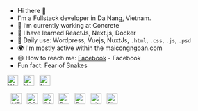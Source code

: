 - Hi there 👋
- I'm a Fullstack developer in Da Nang, Vietnam.
- 🔭 I’m currently working at Concrete
- 🌱 I have learned ReactJs, Next.js, Docker
- 👯 Daily use: Wordpress, Vuejs, NuxtJs, <code>.html</code>, <code>.css</code>, <code>.js</code>, <code>.psd</code>
- 🌍 I'm mostly active within the maicongngoan.com
- 😄 How to reach me: [Facebook](https://www.facebook.com/maicongngoan91) - Facebook
- Fun fact: Fear of Snakes

<p dir="auto"><span><a target="_blank" rel="noopener noreferrer nofollow"
        href="https://camo.githubusercontent.com/739289fa6939bd89fe6e532b4efc1907dd8ddb35c9da09f42a29c5897bd57ce0/68747470733a2f2f696d672e736869656c64732e696f2f62616467652f576f726450726573732d3238324333343f6c6f676f3d776f72645072657373266c6f676f436f6c6f723d323137353942"><img
            src="https://camo.githubusercontent.com/739289fa6939bd89fe6e532b4efc1907dd8ddb35c9da09f42a29c5897bd57ce0/68747470733a2f2f696d672e736869656c64732e696f2f62616467652f576f726450726573732d3238324333343f6c6f676f3d776f72645072657373266c6f676f436f6c6f723d323137353942"
            alt="WordPress logo" title="WordPress" height="25"
            data-canonical-src="https://img.shields.io/badge/WordPress-282C34?logo=wordPress&amp;logoColor=21759B"
            style="max-width: 100%;"></a></span>
&nbsp;
<span><a target="_blank" rel="noopener noreferrer nofollow"
        href="https://camo.githubusercontent.com/858a577b6e3347fc4e92feaedf337b70bd5e18364ca3347ad0a4cabba8e74f89/68747470733a2f2f696d672e736869656c64732e696f2f62616467652f5675652e6a732d3238324333343f6c6f676f3d7675652e6a73266c6f676f436f6c6f723d344643303844"><img
            src="https://camo.githubusercontent.com/858a577b6e3347fc4e92feaedf337b70bd5e18364ca3347ad0a4cabba8e74f89/68747470733a2f2f696d672e736869656c64732e696f2f62616467652f5675652e6a732d3238324333343f6c6f676f3d7675652e6a73266c6f676f436f6c6f723d344643303844"
            alt="Vue.js logo" title="Vue.js" height="25"
            data-canonical-src="https://img.shields.io/badge/Vue.js-282C34?logo=vue.js&amp;logoColor=4FC08D"
            style="max-width: 100%;"></a></span>
&nbsp;
<span><a target="_blank" rel="noopener noreferrer nofollow"
        href="https://camo.githubusercontent.com/8f81604c95e3eb81bfe39452a751ce6f9219d66ecfcebd7f24817f450ed75df1/68747470733a2f2f696d672e736869656c64732e696f2f62616467652f4e7578742e6a732d3238324333343f6c6f676f3d6e7578742e6a73266c6f676f436f6c6f723d344643303844"><img
            src="https://camo.githubusercontent.com/8f81604c95e3eb81bfe39452a751ce6f9219d66ecfcebd7f24817f450ed75df1/68747470733a2f2f696d672e736869656c64732e696f2f62616467652f4e7578742e6a732d3238324333343f6c6f676f3d6e7578742e6a73266c6f676f436f6c6f723d344643303844"
            alt="Nuxt.js logo" title="Nuxt.js" height="25"
            data-canonical-src="https://img.shields.io/badge/Nuxt.js-282C34?logo=nuxt.js&amp;logoColor=4FC08D"
            style="max-width: 100%;"></a></span>

&nbsp;
<span><a target="_blank" rel="noopener noreferrer nofollow"
        href="https://camo.githubusercontent.com/abcb2d8365dc291062b0a73ef91f79cb6477ceec8bbeffe915e0a05745990590/68747470733a2f2f696d672e736869656c64732e696f2f62616467652f48544d4c352d3238324333343f6c6f676f3d68746d6c35266c6f676f436f6c6f723d453334463236"><img
            src="https://camo.githubusercontent.com/abcb2d8365dc291062b0a73ef91f79cb6477ceec8bbeffe915e0a05745990590/68747470733a2f2f696d672e736869656c64732e696f2f62616467652f48544d4c352d3238324333343f6c6f676f3d68746d6c35266c6f676f436f6c6f723d453334463236"
            alt="HTML5 logo" title="HTML5" height="25"
            data-canonical-src="https://img.shields.io/badge/HTML5-282C34?logo=html5&amp;logoColor=E34F26"
            style="max-width: 100%;"></a></span>
&nbsp;
<span><a target="_blank" rel="noopener noreferrer nofollow"
        href="https://camo.githubusercontent.com/1d372ce1dd004b42242a105c8881a869738e4604097976354aeced3322f93bbd/68747470733a2f2f696d672e736869656c64732e696f2f62616467652f435353332d3238324333343f6c6f676f3d63737333266c6f676f436f6c6f723d313537324236"><img
            src="https://camo.githubusercontent.com/1d372ce1dd004b42242a105c8881a869738e4604097976354aeced3322f93bbd/68747470733a2f2f696d672e736869656c64732e696f2f62616467652f435353332d3238324333343f6c6f676f3d63737333266c6f676f436f6c6f723d313537324236"
            alt="CSS3 logo" title="CSS3" height="25"
            data-canonical-src="https://img.shields.io/badge/CSS3-282C34?logo=css3&amp;logoColor=1572B6"
            style="max-width: 100%;"></a></span>
&nbsp;
<span><a target="_blank" rel="noopener noreferrer nofollow"
        href="https://camo.githubusercontent.com/1c29247ccb384a5e29f98ced0719ecd6c209bdcf9f6c0ebc1822479b8b47ddc3/68747470733a2f2f696d672e736869656c64732e696f2f62616467652f536173732d3238324333343f6c6f676f3d73617373266c6f676f436f6c6f723d434336363939"><img
            src="https://camo.githubusercontent.com/1c29247ccb384a5e29f98ced0719ecd6c209bdcf9f6c0ebc1822479b8b47ddc3/68747470733a2f2f696d672e736869656c64732e696f2f62616467652f536173732d3238324333343f6c6f676f3d73617373266c6f676f436f6c6f723d434336363939"
            alt="SASS logo" title="SASS" height="25"
            data-canonical-src="https://img.shields.io/badge/Sass-282C34?logo=sass&amp;logoColor=CC6699"
            style="max-width: 100%;"></a></span>
&nbsp;
<span><a target="_blank" rel="noopener noreferrer nofollow"
        href="https://camo.githubusercontent.com/69706448827fe9f60bc18b71fccd987fce22a15651a29b47bb6bb0c75f08c429/68747470733a2f2f696d672e736869656c64732e696f2f62616467652f426f6f7473747261702d3238324333343f6c6f676f3d626f6f747374726170266c6f676f436f6c6f723d373935324233"><img
            src="https://camo.githubusercontent.com/69706448827fe9f60bc18b71fccd987fce22a15651a29b47bb6bb0c75f08c429/68747470733a2f2f696d672e736869656c64732e696f2f62616467652f426f6f7473747261702d3238324333343f6c6f676f3d626f6f747374726170266c6f676f436f6c6f723d373935324233"
            alt="Bootstrap logo" title="Bootstrap" height="25"
            data-canonical-src="https://img.shields.io/badge/Bootstrap-282C34?logo=bootstrap&amp;logoColor=7952B3"
            style="max-width: 100%;"></a></span>
&nbsp;
<span><a target="_blank" rel="noopener noreferrer nofollow"
        href="https://camo.githubusercontent.com/34b6f10f05344debd89e97fa29cc903e864e3dfd113fbb0726ca98c14fdb9379/68747470733a2f2f696d672e736869656c64732e696f2f62616467652f52656163744a532d3238324333343f6c6f676f3d7265616374266c6f676f436f6c6f723d363144414642"><img
            src="https://camo.githubusercontent.com/34b6f10f05344debd89e97fa29cc903e864e3dfd113fbb0726ca98c14fdb9379/68747470733a2f2f696d672e736869656c64732e696f2f62616467652f52656163744a532d3238324333343f6c6f676f3d7265616374266c6f676f436f6c6f723d363144414642"
            alt="ReactJS logo" title="ReactJS" height="25"
            data-canonical-src="https://img.shields.io/badge/ReactJS-282C34?logo=react&amp;logoColor=61DAFB"
            style="max-width: 100%;"></a></span>
&nbsp;
<span><a target="_blank" rel="noopener noreferrer nofollow"
        href="https://camo.githubusercontent.com/6872de59dac86ded0a8d5d2beb0cb20b0a9cd7e2bbd578493baa084ad5aa2700/68747470733a2f2f696d672e736869656c64732e696f2f62616467652f6769742d3238324333343f6c6f676f3d676974266c6f676f436f6c6f723d463035303332"><img
            src="https://camo.githubusercontent.com/6872de59dac86ded0a8d5d2beb0cb20b0a9cd7e2bbd578493baa084ad5aa2700/68747470733a2f2f696d672e736869656c64732e696f2f62616467652f6769742d3238324333343f6c6f676f3d676974266c6f676f436f6c6f723d463035303332"
            alt="git logo" title="git" height="25"
            data-canonical-src="https://img.shields.io/badge/git-282C34?logo=git&amp;logoColor=F05032"
            style="max-width: 100%;"></a></span>
&nbsp;
<span><a target="_blank" rel="noopener noreferrer nofollow"
        href="https://camo.githubusercontent.com/1e67c36d5de427f7bc681dd7ca1bf2952e7b13c7231b01b70376c4a349557840/68747470733a2f2f696d672e736869656c64732e696f2f62616467652f4669676d612d3238324333343f6c6f676f3d6669676d61266c6f676f436f6c6f723d666635643538"><img
            src="https://camo.githubusercontent.com/1e67c36d5de427f7bc681dd7ca1bf2952e7b13c7231b01b70376c4a349557840/68747470733a2f2f696d672e736869656c64732e696f2f62616467652f4669676d612d3238324333343f6c6f676f3d6669676d61266c6f676f436f6c6f723d666635643538"
            alt="Figma" title="Figma Code" height="25"
            data-canonical-src="https://img.shields.io/badge/Figma-282C34?logo=figma&amp;logoColor=ff5d58"
            style="max-width: 100%;"></a></span>
&nbsp;
</p>
